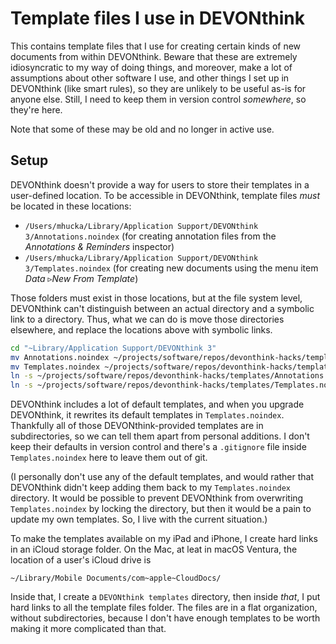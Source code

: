# Template files I use in DEVONthink

This contains template files that I use for creating certain kinds of new documents from within DEVONthink. Beware that these are extremely idiosyncratic to my way of doing things, and moreover, make a lot of assumptions about other software I use, and other things I set up in DEVONthink (like smart rules), so they are unlikely to be useful as-is for anyone else. Still, I need to keep them in version control _somewhere_, so they're here.

Note that some of these may be old and no longer in active use.

## Setup

DEVONthink doesn't provide a way for users to store their templates in a user-defined location. To be accessible in DEVONthink, template files _must_ be located in these locations:

* `/Users/mhucka/Library/Application Support/DEVONthink 3/Annotations.noindex` (for creating annotation files from the _Annotations & Reminders_ inspector)
* `/Users/mhucka/Library/Application Support/DEVONthink 3/Templates.noindex` (for creating new documents using the menu item <em>Data</em> ▹<em>New From Template</em>)

Those folders must exist in those locations, but at the file system level, DEVONthink can't distinguish between an actual directory and a symbolic link to a directory. Thus, what we can do is move those directories elsewhere, and replace the locations above with symbolic links.

```sh
cd "~Library/Application Support/DEVONthink 3"
mv Annotations.noindex ~/projects/software/repos/devonthink-hacks/templates/
mv Templates.noindex ~/projects/software/repos/devonthink-hacks/templates/
ln -s ~/projects/software/repos/devonthink-hacks/templates/Annotations.noindex
ln -s ~/projects/software/repos/devonthink-hacks/templates/Templates.noindex
```

DEVONthink includes a lot of default templates, and when you upgrade DEVONthink, it rewrites its default templates in `Templates.noindex`. Thankfully all of those DEVONthink-provided templates are in subdirectories, so we can tell them apart from personal additions. I don't keep their defaults in version control and there's a `.gitignore` file inside `Templates.noindex` here to leave them out of git.

(I personally don't use any of the default templates, and would rather that DEVONthink didn't keep adding them back to my `Templates.noindex` directory. It would be possible to prevent DEVONthink from overwriting `Templates.noindex` by locking the directory, but then it would be a pain to update my own templates. So, I live with the current situation.)

To make the templates available on my iPad and iPhone, I create hard links in an iCloud storage folder. On the Mac, at leat in macOS Ventura, the location of a user's iCloud drive is

```
~/Library/Mobile Documents/com~apple~CloudDocs/
```

Inside that, I create a `DEVONthink templates` directory, then inside _that_, I put hard links to all the template files folder. The files are in a flat organization, without subdirectories, because I don't have enough templates to be worth making it more complicated than that.
